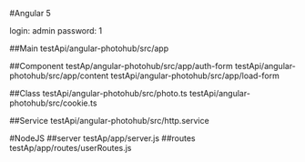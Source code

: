 #Angular 5 

  login: admin
  password: 1

##Main 
  testApi/angular-photohub/src/app
  
##Component
  testAp/angular-photohub/src/app/auth-form
  testApi/angular-photohub/src/app/content
  testApi/angular-photohub/src/app/load-form
  
##Class
  testApi/angular-photohub/src/photo.ts
  testApi/angular-photohub/src/cookie.ts
  
##Service
  testApi/angular-photohub/src/http.service

#NodeJS 
##server 
  testAp/app/server.js
##routes
  testAp/app/routes/userRoutes.js
